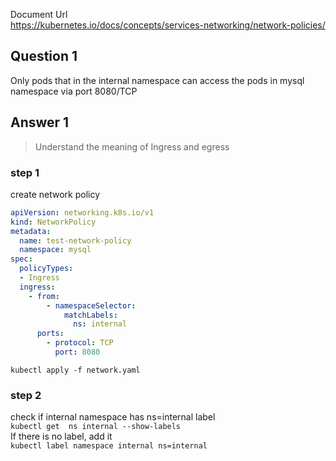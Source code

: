 Document Url  
https://kubernetes.io/docs/concepts/services-networking/network-policies/

## Question 1
Only pods that in the internal namespace can access the pods in mysql namespace via port 8080/TCP

## Answer 1
> Understand the meaning of Ingress and egress
### step 1
create network policy  

```yaml
apiVersion: networking.k8s.io/v1
kind: NetworkPolicy
metadata:
  name: test-network-policy
  namespace: mysql
spec:
  policyTypes:
  - Ingress
  ingress:
    - from:
        - namespaceSelector:
            matchLabels:
              ns: internal
      ports:
        - protocol: TCP
          port: 8080
```
`kubectl apply -f network.yaml`
### step 2
check if internal namespace has ns=internal label  
`kubectl get  ns internal --show-labels`  
If there is no label, add it  
`kubectl label namespace internal ns=internal`
